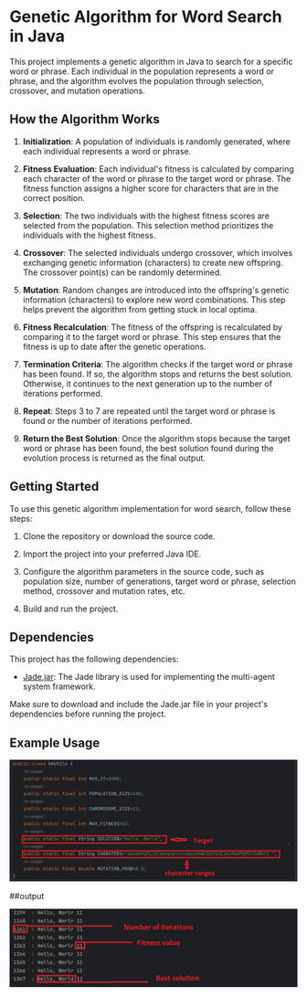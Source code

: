 # Genetic Algorithm for Word Search in Java

This project implements a genetic algorithm in Java to search for a specific word or phrase. Each individual in the population represents a word or phrase, and the algorithm evolves the population through selection, crossover, and mutation operations.

## How the Algorithm Works

1. **Initialization**: A population of individuals is randomly generated, where each individual represents a word or phrase.

2. **Fitness Evaluation**: Each individual's fitness is calculated by comparing each character of the word or phrase to the target word or phrase. The fitness function assigns a higher score for characters that are in the correct position.

3. **Selection**: The two individuals with the highest fitness scores are selected from the population. This selection method prioritizes the individuals with the highest fitness.

4. **Crossover**: The selected individuals undergo crossover, which involves exchanging genetic information (characters) to create new offspring. The crossover point(s) can be randomly determined.

5. **Mutation**: Random changes are introduced into the offspring's genetic information (characters) to explore new word combinations. This step helps prevent the algorithm from getting stuck in local optima.

6. **Fitness Recalculation**: The fitness of the offspring is recalculated by comparing it to the target word or phrase. This step ensures that the fitness is up to date after the genetic operations.

7. **Termination Criteria**: The algorithm checks if the target word or phrase has been found. If so, the algorithm stops and returns the best solution. Otherwise, it continues to the next generation up to the number of iterations performed.

8. **Repeat**: Steps 3 to 7 are repeated until the target word or phrase is found or the number of iterations performed.

9. **Return the Best Solution**: Once the algorithm stops because the target word or phrase has been found, the best solution found during the evolution process is returned as the final output.

## Getting Started

To use this genetic algorithm implementation for word search, follow these steps:

1. Clone the repository or download the source code.

2. Import the project into your preferred Java IDE.

3. Configure the algorithm parameters in the source code, such as population size, number of generations, target word or phrase, selection method, crossover and mutation rates, etc.

4. Build and run the project.

## Dependencies

This project has the following dependencies:

- [Jade.jar](tp_sma_ga/jade.jar): The Jade library is used for implementing the multi-agent system framework.

Make sure to download and include the Jade.jar file in your project's dependencies before running the project.


## Example Usage

<img src="captures/target.png" alt="Input">


##output

<img src="captures/solution.png" alt="ouput">